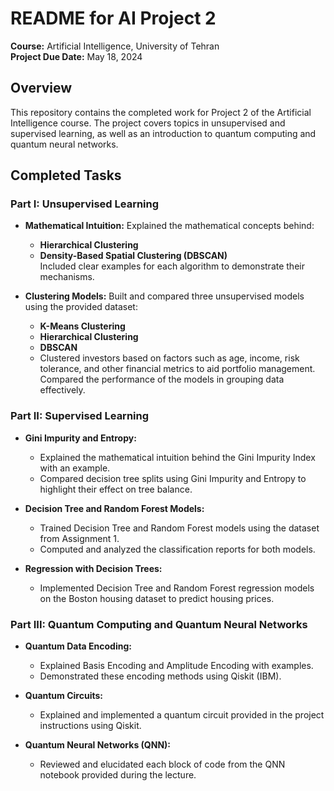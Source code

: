 # README for AI Project 2

**Course:** Artificial Intelligence, University of Tehran  
**Project Due Date:** May 18, 2024  

## Overview
This repository contains the completed work for Project 2 of the Artificial Intelligence course. The project covers topics in unsupervised and supervised learning, as well as an introduction to quantum computing and quantum neural networks. 

## Completed Tasks

### Part I: Unsupervised Learning
- **Mathematical Intuition:** Explained the mathematical concepts behind:
  - **Hierarchical Clustering**
  - **Density-Based Spatial Clustering (DBSCAN)**  
  Included clear examples for each algorithm to demonstrate their mechanisms.
  
- **Clustering Models:** Built and compared three unsupervised models using the provided dataset:
  - **K-Means Clustering**
  - **Hierarchical Clustering**
  - **DBSCAN**
  - Clustered investors based on factors such as age, income, risk tolerance, and other financial metrics to aid portfolio management. Compared the performance of the models in grouping data effectively.

### Part II: Supervised Learning
- **Gini Impurity and Entropy:**
  - Explained the mathematical intuition behind the Gini Impurity Index with an example.
  - Compared decision tree splits using Gini Impurity and Entropy to highlight their effect on tree balance.
  
- **Decision Tree and Random Forest Models:**
  - Trained Decision Tree and Random Forest models using the dataset from Assignment 1.
  - Computed and analyzed the classification reports for both models.
  
- **Regression with Decision Trees:**
  - Implemented Decision Tree and Random Forest regression models on the Boston housing dataset to predict housing prices.

### Part III: Quantum Computing and Quantum Neural Networks
- **Quantum Data Encoding:**  
  - Explained Basis Encoding and Amplitude Encoding with examples.
  - Demonstrated these encoding methods using Qiskit (IBM).
  
- **Quantum Circuits:**  
  - Explained and implemented a quantum circuit provided in the project instructions using Qiskit.

- **Quantum Neural Networks (QNN):**
  - Reviewed and elucidated each block of code from the QNN notebook provided during the lecture.
